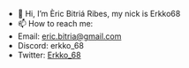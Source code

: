 - 👋 Hi, I’m Èric Bitriá Ribes, my nick is Erkko68
- 📫 How to reach me:
-   Email: eric.bitria@gmail.com
-   Discord: erkko_68
-   Twitter: [Erkko_68](https://twitter.com/Erkko_68)
